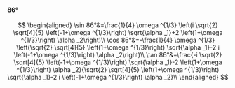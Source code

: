 #### 86°

$$
\begin{aligned}
\sin 86°&=\frac{1}{4} \omega ^{1/3} \left(i \sqrt{2} \sqrt[4]{5} \left(-1+\omega ^{1/3}\right) \sqrt{\alpha _1}+2 \left(1+\omega ^{1/3}\right) \alpha _2\right)\\
\cos 86°&=-\frac{1}{4} \omega ^{1/3} \left(\sqrt{2} \sqrt[4]{5} \left(1+\omega ^{1/3}\right) \sqrt{\alpha _1}-2 i \left(-1+\omega ^{1/3}\right) \alpha _2\right)\\
\tan 86°&=\frac{-i \sqrt{2} \sqrt[4]{5} \left(-1+\omega ^{1/3}\right) \sqrt{\alpha _1}-2 \left(1+\omega ^{1/3}\right) \alpha _2}{\sqrt{2} \sqrt[4]{5} \left(1+\omega
^{1/3}\right) \sqrt{\alpha _1}-2 i \left(-1+\omega ^{1/3}\right) \alpha _2}\\
\end{aligned}
$$

